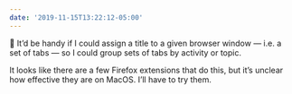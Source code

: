 ```yaml
---
date: '2019-11-15T13:22:12-05:00'
---
```

🤔 It’d be handy if I could assign a title to a given browser window — i.e. a set of tabs — so I could group sets of tabs by activity or topic.

It looks like there are a few Firefox extensions that do this, but it’s unclear how effective they are on MacOS. I’ll have to try them.
